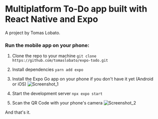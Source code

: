 # Multiplatform To-Do app built with React Native and Expo
A project by Tomas Lobato.

### Run the mobile app on your phone:
1. Clone the repo to your machine
```git clone https://github.com/tomaslobato/expo-todo.git```

3. Install dependencies
```yarn add expo```

4. Install the Expo Go app on your phone if you don't have it yet (Android or iOS)
![Screenshot_1](https://github.com/tomaslobato/expo-todo/assets/155578808/ca812719-e785-4423-a0e3-68ad3d1b0275)

5. Start the development server
```npx expo start```

6. Scan the QR Code with your phone's camera
![Screenshot_2](https://github.com/tomaslobato/expo-todo/assets/155578808/c2ac005a-f94a-445c-bdc7-29d124283572)

And that's it.
